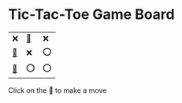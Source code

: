 # Tic-Tac-Toe Game Board
|   |   |   |
|---|---|---|
|❌ |[🔎](XOXEXOXOO.md) |❌ |
|[🔎](XXXOXOEOO.md) |❌ |⭕ |
|[🔎](XEXEXOOOO.md) |⭕ |⭕ |

Click on the 🔎 to make a move